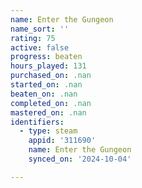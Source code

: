 ```yaml
---
name: Enter the Gungeon
name_sort: ''
rating: 75
active: false
progress: beaten
hours_played: 131
purchased_on: .nan
started_on: .nan
beaten_on: .nan
completed_on: .nan
mastered_on: .nan
identifiers:
  - type: steam
    appid: '311690'
    name: Enter the Gungeon
    synced_on: '2024-10-04'

---
```

